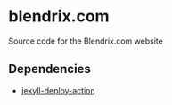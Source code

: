 # blendrix.com
Source code for the Blendrix.com website

## Dependencies
- [jekyll-deploy-action](https://github.com/Blendrix/jekyll-deploy-action)	
